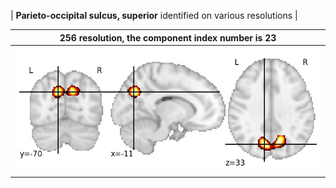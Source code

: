 


| **Parieto-occipital sulcus, superior** identified on various resolutions |

| 256 resolution, the component index number is 23|  
|:---:|  
| ![Component 256](../256/final/23.jpg "From component 256: Parieto-occipital sulcus, superior") |